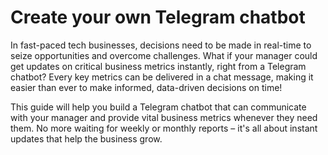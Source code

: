 # Create your own Telegram chatbot

In fast-paced tech businesses, decisions need to be made in real-time to seize opportunities and overcome challenges. What if your manager could get updates on critical business metrics instantly, right from a Telegram chatbot? Every key metrics can be delivered in a chat message, making it easier than ever to make informed, data-driven decisions on time!

This guide will help you build a Telegram chatbot that can communicate with your manager and provide vital business metrics whenever they need them. No more waiting for weekly or monthly reports – it's all about instant updates that help the business grow.


